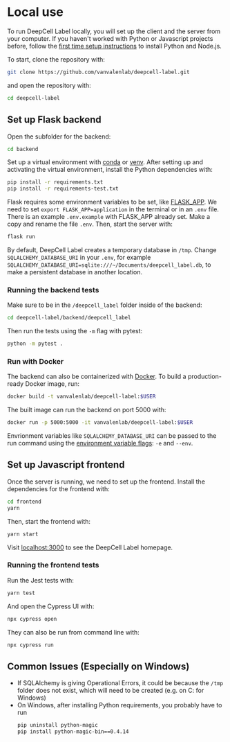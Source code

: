 # Local use

To run DeepCell Label locally, you will set up the client and the server from your computer. If you haven't worked with Python or Javascript projects before, follow the [first time setup instructions](FIRST_TIME_SETUP.md) to install Python and Node.js.

To start, clone the repository with:

```bash
git clone https://github.com/vanvalenlab/deepcell-label.git
```

and open the repository with:

```bash
cd deepcell-label
```

## Set up Flask backend

Open the subfolder for the backend:

```bash
cd backend
```

Set up a virtual environment with [conda](https://conda.io/projects/conda/en/latest/user-guide/tasks/manage-environments.html) or [venv](https://docs.python.org/3/library/venv.html).
After setting up and activating the virtual environment, install the Python dependencies with:

```bash
pip install -r requirements.txt
pip install -r requirements-test.txt
```

Flask requires some environment variables to be set, like [FLASK_APP](https://flask.palletsprojects.com/en/2.0.x/cli/). We need to set `export FLASK_APP=application` in the terminal or in an `.env` file. There is an example `.env.example` with FLASK_APP already set. Make a copy and rename the file `.env`. Then, start the server with:

```bash
flask run
```

By default, DeepCell Label creates a temporary database in `/tmp`. Change `SQLALCHEMY_DATABASE_URI` in your `.env`, for example `SQLALCHEMY_DATABASE_URI=sqlite:///~/Documents/deepcell_label.db`, to make a persistent database in another location.

### Running the backend tests

Make sure to be in the `/deepcell_label` folder inside of the backend:

```bash
cd deepcell-label/backend/deepcell_label
```

Then run the tests using the `-m` flag with pytest:

```bash
python -m pytest .
```

### Run with Docker

The backend can also be containerized with [Docker](https://www.docker.com). To build a production-ready Docker image, run:

```bash
docker build -t vanvalenlab/deepcell-label:$USER
```

The built image can run the backend on port 5000 with:

```bash
docker run -p 5000:5000 -it vanvalenlab/deepcell-label:$USER
```

Envrionment variables like `SQLALCHEMY_DATABASE_URI` can be passed to the run command using the [environment variable flags](https://docs.docker.com/engine/reference/commandline/run/#set-environment-variables--e---env---env-file): `-e` and `--env`.

## Set up Javascript frontend

Once the server is running, we need to set up the frontend. Install the dependencies for the frontend with:

```bash
cd frontend
yarn
```

Then, start the frontend with:

```bash
yarn start
```

Visit [localhost:3000](http://localhost:3000) to see the DeepCell Label homepage.

### Running the frontend tests

Run the Jest tests with:

```bash
yarn test
```

And open the Cypress UI with:

```bash
npx cypress open
```

They can also be run from command line with:

```bash
npx cypress run
```

## Common Issues (Especially on Windows)

- If SQLAlchemy is giving Operational Errors, it could be because the `/tmp` folder does not exist, which will need to be created (e.g. on C: for Windows)
- On Windows, after installing Python requirements, you probably have to run
  ```bash
  pip uninstall python-magic
  pip install python-magic-bin==0.4.14
  ```
